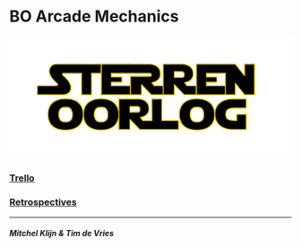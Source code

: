 # BO Arcade Mechanics

![Sterren Oorlog Logo](/Images/SterrenOorlog_Logo.png)

### [Trello](https://trello.com/b/QaBcFMzg/info-arcade-mechanics)
### [Retrospectives](/Documents/Retrospectives.pdf)

---

##### Mitchel Klijn & Tim de Vries